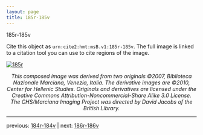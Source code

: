 ```yaml
---
layout: page
title: 185r-185v
---
```


185r-185v

Cite this object as `urn:cite2:hmt:msB.v1:185r-185v`. The full image is linked to a citation tool you can use to cite regions of the image.

[![185r](http://www.homermultitext.org/iipsrv?IIIF=/project/homer/pyramidal/deepzoom/hmt/vbbifolio/v1/vb_184v_185r.tif/full/800,/0/default.jpg)](http://www.homermultitext.org/ict2/?urn=urn:cite2:hmt:vbbifolio.v1:vb_184v_185r) 

<p style="text-align: center; font-style: italic;">This composed image was derived from two originals ©2007, Biblioteca Nazionale Marciana, Venezia, Italia. The derivative images are ©2010, Center for Hellenic Studies. Originals and derivatives are licensed under the Creative Commons Attribution-Noncommercial-Share Alike 3.0 License. The CHS/Marciana Imaging Project was directed by David Jacobs of the British Library.</p>

---

previous: [184r-184v](../184r-184v/) | next: [186r-186v](../186r-186v/)